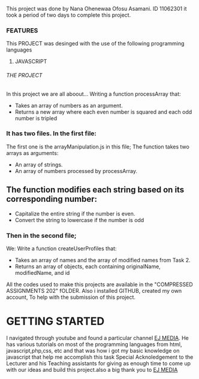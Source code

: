 This project was done by Nana Ohenewaa Ofosu Asamani.
ID 11062301 
it took a period of two days to complete this project.
### FEATURES
This PROJECT was desinged with the use of the following programming languages
1. JAVASCRIPT
###### THE PROJECT
In this project we are all aboout...
Writing a function processArray that:
- Takes an array of numbers as an argument.
- Returns a new array where each even number is squared and each odd number
is tripled
###   It has two files. In the first file:
The first one is the arrayManipulation.js
in this file;
The function takes two arrays as arguments:
- An array of strings.
- An array of numbers processed by processArray.
## The function modifies each string based on its corresponding number:
- Capitalize the entire string if the number is even.
- Convert the string to lowercase if the number is odd
### Then in the second file;
We:
Write a function createUserProfiles that:
- Takes an array of names and the array of modified names from Task 2.
- Returns an array of objects, each containing originalName, modifiedName,
and id


All the codes used to make this projects are available in the "COMPRESSED ASSIGNMENTS 202" fOLDER.
Also i installed GITHUB, created my own account, To help with the submission of this project. 
# GETTING STARTED

I navigated through youtube and found a particular channel [EJ MEDIA](https://www.youtube.com/@EJMedia1). He has various tutorials on most of the programming languages from html, javascript,php,css, etc and that was how i got my basic knowledge on javascript that help me accomplish this task
Special Acknoledgement to the Lecturer and his Teaching assistants for giving as enough time to come up with our ideas and build this project.also a big thank you to [EJ MEDIA](https://www.youtube.com/@EJMedia1) 


